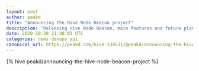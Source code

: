 ```yaml
---
layout: post
author: peakd
title: "Announcing the Hive Node Beacon project"
description: "Releasing Hive Node Beacon, main features and future plans."
date: 2020-10-30 21:48:03 UTC
categories: news devops api
canonical_url: https://peakd.com/hive-139531/@peakd/announcing-the-hive-node-beacon-project
---
```

{% hive peakd/announcing-the-hive-node-beacon-project %}
